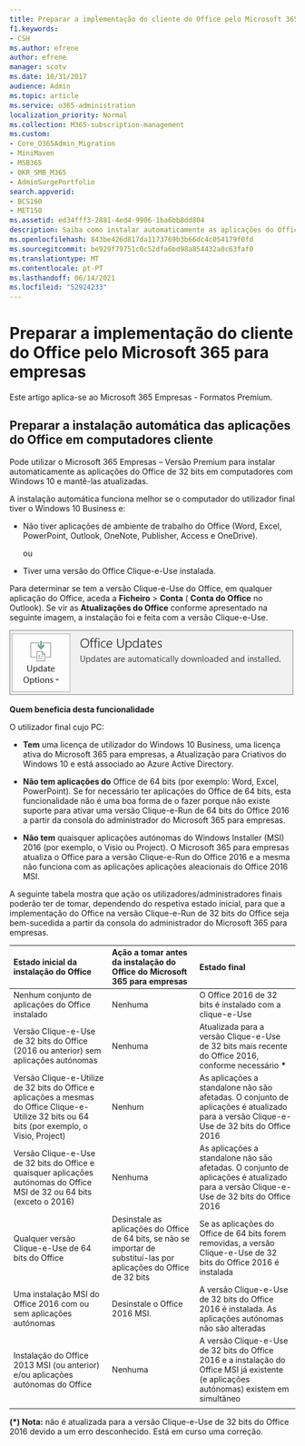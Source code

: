 ```yaml
---
title: Preparar a implementação do cliente do Office pelo Microsoft 365 para empresas
f1.keywords:
- CSH
ms.author: efrene
author: efrene
manager: scotv
ms.date: 10/31/2017
audience: Admin
ms.topic: article
ms.service: o365-administration
localization_priority: Normal
ms.collection: M365-subscription-management
ms.custom:
- Core_O365Admin_Migration
- MiniMaven
- MSB365
- OKR_SMB_M365
- AdminSurgePortfolio
search.appverid:
- BCS160
- MET150
ms.assetid: ed34fff3-2881-4ed4-9906-1ba6bb8dd804
description: Saiba como instalar automaticamente as aplicações do Office de 32 bits em computadores com Windows 10 e mantê-las atualizadas.
ms.openlocfilehash: 843be426d817da1173769b3b66dc4c054179f0fd
ms.sourcegitcommit: be929f79751c0c52dfa6bd98a854432a0c63faf0
ms.translationtype: MT
ms.contentlocale: pt-PT
ms.lasthandoff: 06/14/2021
ms.locfileid: "52924233"
---
```

# <a name="prepare-for-office-client-deployment-by-microsoft-365-for-business"></a>Preparar a implementação do cliente do Office pelo Microsoft 365 para empresas

Este artigo aplica-se ao Microsoft 365 Empresas - Formatos Premium.

## <a name="prepare-to-automatically-install-office-apps-to-client-computers"></a>Preparar a instalação automática das aplicações do Office em computadores cliente

Pode utilizar o Microsoft 365 Empresas – Versão Premium para instalar automaticamente as aplicações do Office de 32 bits em computadores com Windows 10 e mantê-las atualizadas.
  
A instalação automática funciona melhor se o computador do utilizador final tiver o Windows 10 Business e:
  
- Não tiver aplicações de ambiente de trabalho do Office (Word, Excel, PowerPoint, Outlook, OneNote, Publisher, Access e OneDrive).
    
    ou
    
- Tiver uma versão do Office Clique-e-Use instalada.
    
Para determinar se tem a versão Clique-e-Use do Office, em qualquer aplicação do Office, aceda a **Ficheiro** \> **Conta** ( **Conta do Office** no Outlook). Se vir as **Atualizações do Office** conforme apresentado na seguinte imagem, a instalação foi e feita com a versão Clique-e-Use. 
  
![Screenshot of Office updates in Office app Account](../media/e3439380-fa43-4ed6-ae5d-64851c297df5.png)
  
 **Quem beneficia desta funcionalidade**
  
O utilizador final cujo PC:
  
- **Tem**  uma licença de utilizador do Windows 10 Business, uma licença ativa do Microsoft 365 para empresas, a Atualização para Criativos do Windows 10 e está associado ao Azure Active Directory. 
    
- **Não tem aplicações do** Office de 64 bits (por exemplo: Word, Excel, PowerPoint). Se for necessário ter aplicações do Office de 64 bits, esta funcionalidade não é uma boa forma de o fazer porque não existe suporte para ativar uma versão Clique-e-Run de 64 bits do Office 2016 a partir da consola do administrador do Microsoft 365 para empresas. 
    
- **Não tem** quaisquer aplicações autónomas do Windows Installer (MSI) 2016 (por exemplo, o Visio ou Project). O Microsoft 365 para empresas atualiza o Office para a versão Clique-e-Run do Office 2016 e a mesma não funciona com as aplicações aplicações aleacionais do Office 2016 MSI. 
    
A seguinte tabela mostra que ação os utilizadores/administradores finais poderão ter de tomar, dependendo do respetiva estado inicial, para que a implementação do Office na versão Clique-e-Run de 32 bits do Office seja bem-sucedida a partir da consola do administrador do Microsoft 365 para empresas.<br/>


|Estado inicial da instalação do Office|Ação a tomar antes da instalação do Office do Microsoft 365 para empresas|Estado final|
|:-----|:-----|:-----|
|Nenhum conjunto de aplicações do Office instalado  <br/> |Nenhuma  <br/> |O Office 2016 de 32 bits é instalado com a clique-e-Use  <br/> |
|Versão Clique-e-Use de 32 bits do Office (2016 ou anterior) sem aplicações autónomas  <br/> |Nenhuma  <br/> |Atualizada para a versão Clique-e-Use de 32 bits mais recente do Office 2016, conforme necessário **\*** <br/> |
|Versão Clique-e-Utilize de 32 bits do Office e aplicações a mesmas do Office Clique-e-Utilize 32 bits ou 64 bits (por exemplo, o Visio, Project)  <br/> |Nenhum  <br/> |As aplicações a standalone não são afetadas. O conjunto de aplicações é atualizado para a versão Clique-e-Use de 32 bits do Office 2016  <br/> |
|Versão Clique-e-Use de 32 bits do Office e quaisquer aplicações autónomas do Office MSI de 32 ou 64 bits (exceto o 2016)  <br/> |Nenhuma  <br/> |As aplicações a standalone não são afetadas. O conjunto de aplicações é atualizado para a versão Clique-e-Use de 32 bits do Office 2016  <br/> |
|Qualquer versão Clique-e-Use de 64 bits do Office  <br/> |Desinstale as aplicações do Office de 64 bits, se não se importar de substituí-las por aplicações do Office de 32 bits  <br/> |Se as aplicações do Office de 64 bits forem removidas, a versão Clique-e-Use de 32 bits do Office 2016 é instalada  <br/> |
|Uma instalação MSI do Office 2016 com ou sem aplicações autónomas  <br/> |Desinstale o Office 2016 MSI.  <br/> |A versão Clique-e-Use de 32 bits do Office 2016 é instalada. As aplicações autónomas não são alteradas  <br/> |
|Instalação do Office 2013 MSI (ou anterior) e/ou aplicações autónomas do Office  <br/> |Nenhuma  <br/> |A versão Clique-e-Use de 32 bits do Office 2016 e a instalação do Office MSI já existente (e aplicações autónomas) existem em simultâneo  <br/> |
||||
   
 **(\*) Nota:** não é atualizada para a versão Clique-e-Use de 32 bits do Office 2016 devido a um erro desconhecido. Está em curso uma correção. 
  

